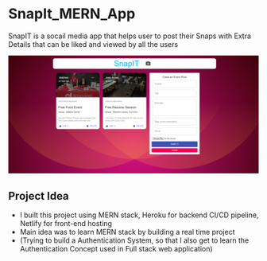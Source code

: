 # SnapIt_MERN_App
SnapIT is a socail media app that helps user to post their Snaps with Extra Details that can be liked and viewed by all the users


![](client/src/images/Screenshot.png)

## Project Idea

* I built this project using MERN stack, Heroku for backend CI/CD pipeline, Netlify for front-end hosting
* Main idea was to learn MERN stack by building a real time project
* (Trying to build a Authentication System, so that I also get to learn the Authentication Concept used in Full stack web application)
